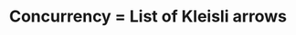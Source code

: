 ---
title: Concurrency = List of Kleisli arrows
url: http://www.haskellforall.com/2012/09/concurrency-lists-of-kleisli-arrows.html
authors:
- Gabriel Gonzalez
type: article
tags:
- concurrency
doHaskell-type: blog post
dohaskell-year: 2012
---